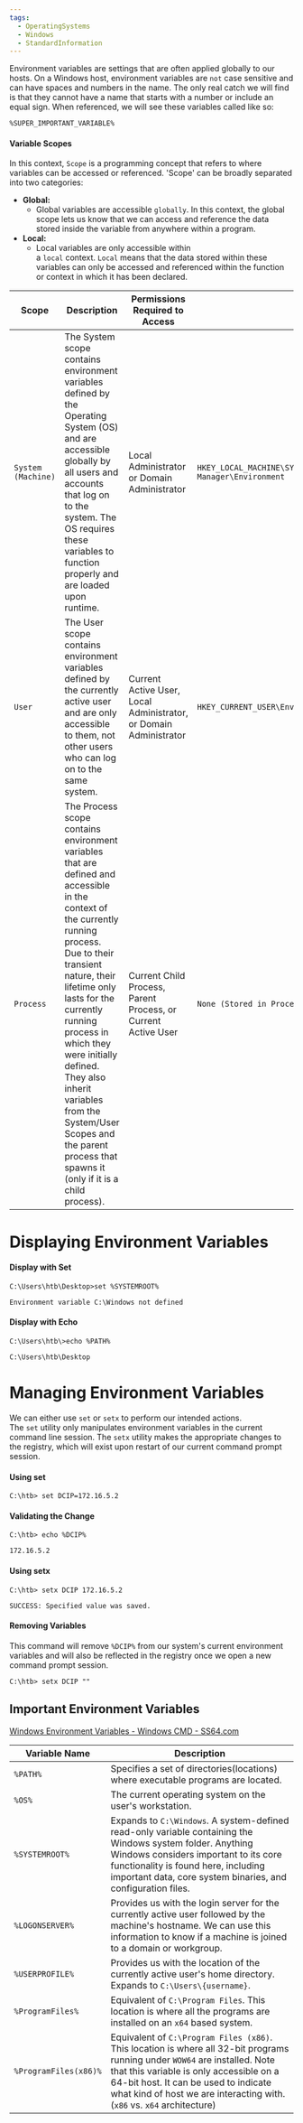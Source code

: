 ```yaml
---
tags:
  - OperatingSystems
  - Windows
  - StandardInformation
---
```

Environment variables are settings that are often applied globally to our hosts. On a Windows host, environment variables are `not` case sensitive and can have spaces and numbers in the name. The only real catch we will find is that they cannot have a name that starts with a number or include an equal sign. When referenced, we will see these variables called like so:

```cmd-session
%SUPER_IMPORTANT_VARIABLE%
```

#### Variable Scopes

In this context, `Scope` is a programming concept that refers to where variables can be accessed or referenced. 'Scope' can be broadly separated into two categories:

- **Global:**
    - Global variables are accessible `globally`. In this context, the global scope lets us know that we can access and reference the data stored inside the variable from anywhere within a program.
- **Local:**
    - Local variables are only accessible within a `local` context. `Local` means that the data stored within these variables can only be accessed and referenced within the function or context in which it has been declared.

|Scope|Description|Permissions Required to Access|Registry Location|
|---|---|---|---|
|`System (Machine)`|The System scope contains environment variables defined by the Operating System (OS) and are accessible globally by all users and accounts that log on to the system. The OS requires these variables to function properly and are loaded upon runtime.|Local Administrator or Domain Administrator|`HKEY_LOCAL_MACHINE\SYSTEM\CurrentControlSet\Control\Session Manager\Environment`|
|`User`|The User scope contains environment variables defined by the currently active user and are only accessible to them, not other users who can log on to the same system.|Current Active User, Local Administrator, or Domain Administrator|`HKEY_CURRENT_USER\Environment`|
|`Process`|The Process scope contains environment variables that are defined and accessible in the context of the currently running process. Due to their transient nature, their lifetime only lasts for the currently running process in which they were initially defined. They also inherit variables from the System/User Scopes and the parent process that spawns it (only if it is a child process).|Current Child Process, Parent Process, or Current Active User|`None (Stored in Process Memory)`|

# Displaying Environment Variables 

#### Display with Set

```cmd-session
C:\Users\htb\Desktop>set %SYSTEMROOT%

Environment variable C:\Windows not defined
```

#### Display with Echo

```cmd-session
C:\Users\htb\>echo %PATH%

C:\Users\htb\Desktop
```

# Managing Environment Variables
We can either use `set` or `setx` to perform our intended actions.
The `set` utility only manipulates environment variables in the current command line session.
The `setx` utility makes the appropriate changes to the registry, which will exist upon restart of our current command prompt session.


#### Using set

```cmd-session
C:\htb> set DCIP=172.16.5.2
```

#### Validating the Change

```cmd-session
C:\htb> echo %DCIP%

172.16.5.2
```

#### Using setx

```cmd-session
C:\htb> setx DCIP 172.16.5.2

SUCCESS: Specified value was saved.
```

#### Removing Variables

This command will remove `%DCIP%` from our system's current environment variables and will also be reflected in the registry once we open a new command prompt session.

```cmd-session
C:\htb> setx DCIP ""
```


## Important Environment Variables

[Windows Environment Variables - Windows CMD - SS64.com](https://ss64.com/nt/syntax-variables.html)

|Variable Name|Description|
|---|---|
|`%PATH%`|Specifies a set of directories(locations) where executable programs are located.|
|`%OS%`|The current operating system on the user's workstation.|
|`%SYSTEMROOT%`|Expands to `C:\Windows`. A system-defined read-only variable containing the Windows system folder. Anything Windows considers important to its core functionality is found here, including important data, core system binaries, and configuration files.|
|`%LOGONSERVER%`|Provides us with the login server for the currently active user followed by the machine's hostname. We can use this information to know if a machine is joined to a domain or workgroup.|
|`%USERPROFILE%`|Provides us with the location of the currently active user's home directory. Expands to `C:\Users\{username}`.|
|`%ProgramFiles%`|Equivalent of `C:\Program Files`. This location is where all the programs are installed on an `x64` based system.|
|`%ProgramFiles(x86)%`|Equivalent of `C:\Program Files (x86)`. This location is where all 32-bit programs running under `WOW64` are installed. Note that this variable is only accessible on a 64-bit host. It can be used to indicate what kind of host we are interacting with. (`x86` vs. `x64` architecture)|
